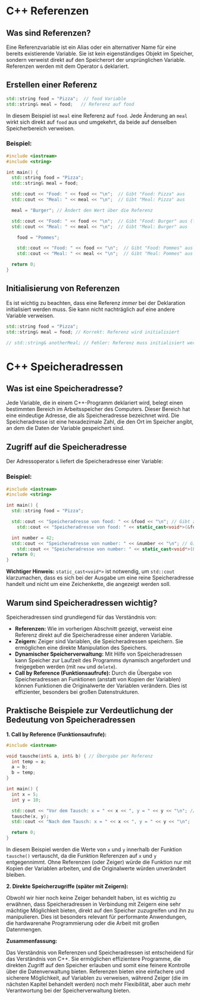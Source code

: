 # C++ Referenzen

## Was sind Referenzen?

Eine Referenzvariable ist ein Alias oder ein alternativer Name für eine bereits existierende Variable. Sie ist kein eigenständiges Objekt im Speicher, sondern verweist direkt auf den Speicherort der ursprünglichen Variable. Referenzen werden mit dem Operator `&` deklariert.

## Erstellen einer Referenz

```c++
std::string food = "Pizza";  // food Variable
std::string& meal = food;   // Referenz auf food
```

In diesem Beispiel ist `meal` eine Referenz auf `food`. Jede Änderung an `meal` wirkt sich direkt auf `food` aus und umgekehrt, da beide auf denselben Speicherbereich verweisen.

### Beispiel:

```c++
#include <iostream>
#include <string>

int main() {
  std::string food = "Pizza";
  std::string& meal = food;

  std::cout << "Food: " << food << "\n";  // Gibt "Food: Pizza" aus
  std::cout << "Meal: " << meal << "\n";  // Gibt "Meal: Pizza" aus

  meal = "Burger"; // Ändert den Wert über die Referenz

  std::cout << "Food: " << food << "\n";  // Gibt "Food: Burger" aus (food wurde auch geändert!)
  std::cout << "Meal: " << meal << "\n";  // Gibt "Meal: Burger" aus

    food = "Pommes";

    std::cout << "Food: " << food << "\n";  // Gibt "Food: Pommes" aus
    std::cout << "Meal: " << meal << "\n";  // Gibt "Meal: Pommes" aus

  return 0;
}
```

## Initialisierung von Referenzen

Es ist wichtig zu beachten, dass eine Referenz *immer* bei der Deklaration initialisiert werden muss. Sie kann nicht nachträglich auf eine andere Variable verweisen.

```c++
std::string food = "Pizza";
std::string& meal = food; // Korrekt: Referenz wird initialisiert

// std::string& anotherMeal; // Fehler: Referenz muss initialisiert werden!
```

# C++ Speicheradressen

## Was ist eine Speicheradresse?

Jede Variable, die in einem C++-Programm deklariert wird, belegt einen bestimmten Bereich im Arbeitsspeicher des Computers. Dieser Bereich hat eine eindeutige Adresse, die als Speicheradresse bezeichnet wird. Die Speicheradresse ist eine hexadezimale Zahl, die den Ort im Speicher angibt, an dem die Daten der Variable gespeichert sind.

## Zugriff auf die Speicheradresse

Der Adressoperator `&` liefert die Speicheradresse einer Variable:

### Beispiel:

```c++
#include <iostream>
#include <string>

int main() {
  std::string food = "Pizza";

  std::cout << "Speicheradresse von food: " << &food << "\n"; // Gibt z.B. "Speicheradresse von food: 0x7ffeeef618a8" aus (kann variieren)
    std::cout << "Speicheradresse von food: " << static_cast<void*>(&food) << "\n"; // Bessere Darstellung der Adresse

  int number = 42;
  std::cout << "Speicheradresse von number: " << &number << "\n"; // Gibt z.B. "Speicheradresse von number: 0x7ffeeef618a4" aus (kann variieren)
    std::cout << "Speicheradresse von number: " << static_cast<void*>(&number) << "\n"; // Bessere Darstellung der Adresse
  return 0;
}
```

**Wichtiger Hinweis:** `static_cast<void*>` ist notwendig, um `std::cout` klarzumachen, dass es sich bei der Ausgabe um eine reine Speicheradresse handelt und nicht um eine Zeichenkette, die angezeigt werden soll.

## Warum sind Speicheradressen wichtig?

Speicheradressen sind grundlegend für das Verständnis von:

*   **Referenzen:** Wie im vorherigen Abschnitt gezeigt, verweist eine Referenz direkt auf die Speicheradresse einer anderen Variable.
*   **Zeigern:** Zeiger sind Variablen, die Speicheradressen speichern. Sie ermöglichen eine direkte Manipulation des Speichers.
*   **Dynamischer Speicherverwaltung:** Mit Hilfe von Speicheradressen kann Speicher zur Laufzeit des Programms dynamisch angefordert und freigegeben werden (mit `new` und `delete`).
*   **Call by Reference (Funktionsaufrufe):** Durch die Übergabe von Speicheradressen an Funktionen (anstatt von Kopien der Variablen) können Funktionen die Originalwerte der Variablen verändern. Dies ist effizienter, besonders bei großen Datenstrukturen.

## Praktische Beispiele zur Verdeutlichung der Bedeutung von Speicheradressen

**1. Call by Reference (Funktionsaufrufe):**

```c++
#include <iostream>

void tausche(int& a, int& b) { // Übergabe per Referenz
  int temp = a;
  a = b;
  b = temp;
}

int main() {
  int x = 5;
  int y = 10;

  std::cout << "Vor dem Tausch: x = " << x << ", y = " << y << "\n"; // Gibt "Vor dem Tausch: x = 5, y = 10" aus
  tausche(x, y);
  std::cout << "Nach dem Tausch: x = " << x << ", y = " << y << "\n";  // Gibt "Nach dem Tausch: x = 10, y = 5" aus

  return 0;
}
```

In diesem Beispiel werden die Werte von `x` und `y` innerhalb der Funktion `tausche()` vertauscht, da die Funktion Referenzen auf `x` und `y` entgegennimmt. Ohne Referenzen (oder Zeiger) würde die Funktion nur mit Kopien der Variablen arbeiten, und die Originalwerte würden unverändert bleiben.

**2. Direkte Speicherzugriffe (später mit Zeigern):**

Obwohl wir hier noch keine Zeiger behandelt haben, ist es wichtig zu erwähnen, dass Speicheradressen in Verbindung mit Zeigern eine sehr mächtige Möglichkeit bieten, direkt auf den Speicher zuzugreifen und ihn zu manipulieren. Dies ist besonders relevant für performante Anwendungen, die hardwarenahe Programmierung oder die Arbeit mit großen Datenmengen.

**Zusammenfassung:**

Das Verständnis von Referenzen und Speicheradressen ist entscheidend für das Verständnis von C++. Sie ermöglichen effizientere Programme, die direkten Zugriff auf den Speicher erlauben und somit eine feinere Kontrolle über die Datenverwaltung bieten. Referenzen bieten eine einfachere und sicherere Möglichkeit, auf Variablen zu verweisen, während Zeiger (die im nächsten Kapitel behandelt werden) noch mehr Flexibilität, aber auch mehr Verantwortung bei der Speicherverwaltung bieten.
